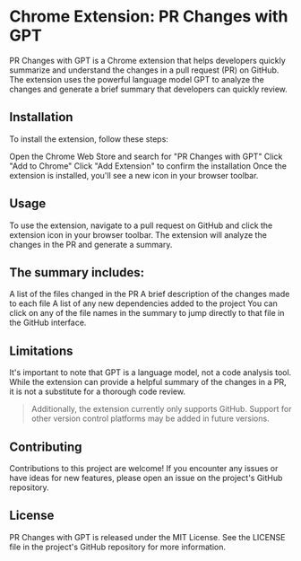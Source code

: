 # Chrome Extension: PR Changes with GPT

PR Changes with GPT is a Chrome extension that helps developers quickly summarize and understand the changes in a pull request (PR) on GitHub. The extension uses the powerful language model GPT to analyze the changes and generate a brief summary that developers can quickly review.

## Installation

To install the extension, follow these steps:

Open the Chrome Web Store and search for "PR Changes with GPT" Click "Add to Chrome" Click "Add Extension" to confirm the installation Once the extension is installed, you'll see a new icon in your browser toolbar.

## Usage

To use the extension, navigate to a pull request on GitHub and click the extension icon in your browser toolbar. The extension will analyze the changes in the PR and generate a summary.

## The summary includes:

A list of the files changed in the PR A brief description of the changes made to each file A list of any new dependencies added to the project You can click on any of the file names in the summary to jump directly to that file in the GitHub interface.

## Limitations

It's important to note that GPT is a language model, not a code analysis tool. While the extension can provide a helpful summary of the changes in a PR, it is not a substitute for a thorough code review.

> Additionally, the extension currently only supports GitHub. Support for other version control platforms may be added in future versions.

## Contributing

Contributions to this project are welcome! If you encounter any issues or have ideas for new features, please open an issue on the project's GitHub repository.

## License

PR Changes with GPT is released under the MIT License. See the LICENSE file in the project's GitHub repository for more information.
